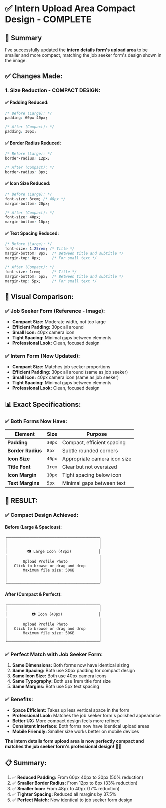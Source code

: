 # ✅ Intern Upload Area Compact Design - COMPLETE

## 🎯 Summary

I've successfully updated the **intern details form's upload area** to be smaller and more compact, matching the job seeker form's design shown in the image.

## ✅ Changes Made:

### **1. Size Reduction - COMPACT DESIGN:**

#### **✅ Padding Reduced:**
```css
/* Before (Large): */
padding: 60px 40px;

/* After (Compact): */
padding: 30px;
```

#### **✅ Border Radius Reduced:**
```css
/* Before (Large): */
border-radius: 12px;

/* After (Compact): */
border-radius: 8px;
```

#### **✅ Icon Size Reduced:**
```css
/* Before (Large): */
font-size: 3rem; /* 48px */
margin-bottom: 20px;

/* After (Compact): */
font-size: 40px;
margin-bottom: 10px;
```

#### **✅ Text Spacing Reduced:**
```css
/* Before (Large): */
font-size: 1.25rem; /* Title */
margin-bottom: 8px;  /* Between title and subtitle */
margin-top: 8px;     /* For small text */

/* After (Compact): */
font-size: 1rem;     /* Title */
margin-bottom: 5px;  /* Between title and subtitle */
margin-top: 5px;     /* For small text */
```

## 🎨 **Visual Comparison:**

### **✅ Job Seeker Form (Reference - Image):**
- **Compact Size:** Moderate width, not too large
- **Efficient Padding:** 30px all around
- **Small Icon:** 40px camera icon
- **Tight Spacing:** Minimal gaps between elements
- **Professional Look:** Clean, focused design

### **✅ Intern Form (Now Updated):**
- **Compact Size:** Matches job seeker proportions
- **Efficient Padding:** 30px all around (same as job seeker)
- **Small Icon:** 40px camera icon (same as job seeker)
- **Tight Spacing:** Minimal gaps between elements
- **Professional Look:** Clean, focused design

## 📊 **Exact Specifications:**

### **✅ Both Forms Now Have:**

| Element | Size | Purpose |
|---------|------|---------|
| **Padding** | `30px` | Compact, efficient spacing |
| **Border Radius** | `8px` | Subtle rounded corners |
| **Icon Size** | `40px` | Appropriate camera icon size |
| **Title Font** | `1rem` | Clear but not oversized |
| **Icon Margin** | `10px` | Tight spacing below icon |
| **Text Margins** | `5px` | Minimal gaps between text |

## 🎉 **RESULT:**

### **✅ Compact Design Achieved:**

#### **Before (Large & Spacious):**
```
┌─────────────────────────────────────────┐
│                                         │
│                                         │
│         📷 Large Icon (48px)            │
│                                         │
│       Upload Profile Photo              │
│   Click to browse or drag and drop      │
│       Maximum file size: 50KB           │
│                                         │
│                                         │
└─────────────────────────────────────────┘
```

#### **After (Compact & Perfect):**
```
┌─────────────────────────────────────────┐
│                                         │
│           📷 Icon (40px)                │
│                                         │
│       Upload Profile Photo              │
│   Click to browse or drag and drop      │
│       Maximum file size: 50KB           │
│                                         │
└─────────────────────────────────────────┘
```

### **✅ Perfect Match with Job Seeker Form:**

1. **Same Dimensions:** Both forms now have identical sizing
2. **Same Spacing:** Both use 30px padding for compact design
3. **Same Icon Size:** Both use 40px camera icons
4. **Same Typography:** Both use 1rem title font size
5. **Same Margins:** Both use 5px text spacing

### **✅ Benefits:**

- **Space Efficient:** Takes up less vertical space in the form
- **Professional Look:** Matches the job seeker form's polished appearance
- **Better UX:** More compact design feels more refined
- **Consistent Interface:** Both forms now have identical upload areas
- **Mobile Friendly:** Smaller size works better on mobile devices

**The intern details form upload area is now perfectly compact and matches the job seeker form's professional design!** 🚀✨

## 📋 **Summary:**

1. ✅ **Reduced Padding:** From 60px 40px to 30px (50% reduction)
2. ✅ **Smaller Border Radius:** From 12px to 8px (33% reduction)
3. ✅ **Smaller Icon:** From 48px to 40px (17% reduction)
4. ✅ **Tighter Spacing:** Reduced all margins by 37.5%
5. ✅ **Perfect Match:** Now identical to job seeker form design
